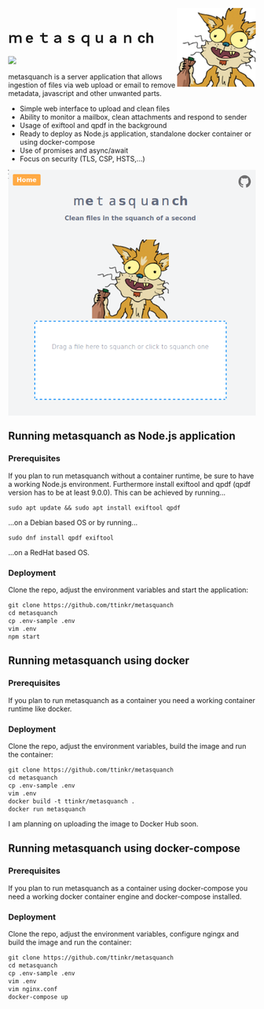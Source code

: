 <img src="./public/images/squanchy.png" align="right" alt="metasquanch" width="160x">

# ｍ е ｔａ ѕ ｑｕ а ｎ сһ

<img src="https://img.shields.io/badge/license-GPLv3-brightgreen">

metasquanch is a server application that allows ingestion of files via web upload or email to remove metadata, javascript and other unwanted parts.

- Simple web interface to upload and clean files
- Ability to monitor a mailbox, clean attachments and respond to sender
- Usage of exiftool and qpdf in the background
- Ready to deploy as Node.js application, standalone docker container or using docker-compose
- Use of promises and async/await
- Focus on security (TLS, CSP, HSTS,...)

 <img src="./public/images/example.png " alt="example" align="center" height="500" />
  
## Running metasquanch as Node.js application

### Prerequisites

If you plan to run metasquanch without a container runtime, be sure to have a working Node.js environment.
Furthermore install exiftool and qpdf (qpdf version has to be at least 9.0.0). This can be achieved by running...

```
sudo apt update && sudo apt install exiftool qpdf
```

...on a Debian based OS or by running...

```
sudo dnf install qpdf exiftool
```

...on a RedHat based OS.

### Deployment

Clone the repo, adjust the environment variables and start the application:

```
git clone https://github.com/ttinkr/metasquanch
cd metasquanch
cp .env-sample .env
vim .env
npm start
```

## Running metasquanch using docker

### Prerequisites

If you plan to run metasquanch as a container you need a working container runtime like docker.

### Deployment

Clone the repo, adjust the environment variables, build the image and run the container:

```
git clone https://github.com/ttinkr/metasquanch
cd metasquanch
cp .env-sample .env
vim .env
docker build -t ttinkr/metasquanch .
docker run metasquanch
```

I am planning on uploading the image to Docker Hub soon.

## Running metasquanch using docker-compose

### Prerequisites

If you plan to run metasquanch as a container using docker-compose you need a working docker container engine and docker-compose installed.

### Deployment

Clone the repo, adjust the environment variables, configure ngingx and build the image and run the container:

```
git clone https://github.com/ttinkr/metasquanch
cd metasquanch
cp .env-sample .env
vim .env
vim nginx.conf
docker-compose up
```
